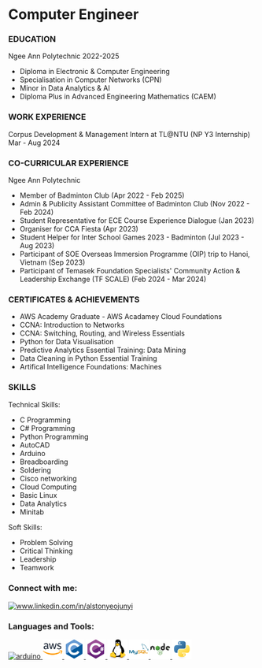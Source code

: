 # Computer Engineer

### EDUCATION
 Ngee Ann Polytechnic
 2022-2025
- Diploma in Electronic & Computer Engineering
- Specialisation in Computer Networks (CPN)
- Minor in Data Analytics & AI
- Diploma Plus in Advanced Engineering Mathematics (CAEM)

### WORK EXPERIENCE
Corpus Development & Management Intern at TL@NTU (NP Y3 Internship)
Mar - Aug 2024

### CO-CURRICULAR EXPERIENCE 
Ngee Ann Polytechnic
- Member of Badminton Club (Apr 2022 - Feb 2025)
- Admin & Publicity Assistant Committee of Badminton Club (Nov 2022 - Feb 2024)
- Student Representative for ECE Course Experience Dialogue (Jan 2023)
- Organiser for CCA Fiesta (Apr 2023)
- Student Helper for Inter School Games 2023 - Badminton (Jul 2023 - Aug 2023)
- Participant of SOE Overseas Immersion Programme (OIP) trip to Hanoi, Vietnam (Sep 2023)
- Participant of Temasek Foundation Specialists' Community Action & Leadership Exchange (TF SCALE) (Feb 2024 - Mar 2024)

### CERTIFICATES & ACHIEVEMENTS
- AWS Academy Graduate - AWS Acadamey Cloud Foundations
- CCNA: Introduction to Networks
- CCNA: Switching, Routing, and Wireless Essentials
- Python for Data Visualisation
- Predictive Analytics Essential Training: Data Mining
- Data Cleaning in Python Essential Training
- Artifical Intelligence Foundations: Machines
  
### SKILLS
Technical Skills:
- C Programming
- C# Programming
- Python Programming
- AutoCAD
- Arduino
- Breadboarding
- Soldering
- Cisco networking
- Cloud Computing
- Basic Linux
- Data Analytics
- Minitab

Soft Skills:
- Problem Solving
- Critical Thinking
- Leadership
- Teamwork


<h3 align="left">Connect with me:</h3>
<p align="left">
<a href="https://linkedin.com/in/alstonyeojunyi" target="blank"><img align="center" src="https://raw.githubusercontent.com/rahuldkjain/github-profile-readme-generator/master/src/images/icons/Social/linked-in-alt.svg" alt="www.linkedin.com/in/alstonyeojunyi" height="30" width="40" /></a>
</p>

<h3 align="left">Languages and Tools:</h3>
<p align="left"> <a href="https://www.arduino.cc/" target="_blank" rel="noreferrer"> <img src="https://cdn.worldvectorlogo.com/logos/arduino-1.svg" alt="arduino" width="40" height="40"/> </a> <a href="https://aws.amazon.com" target="_blank" rel="noreferrer"> <img src="https://raw.githubusercontent.com/devicons/devicon/master/icons/amazonwebservices/amazonwebservices-original-wordmark.svg" alt="aws" width="40" height="40"/> </a> <a href="https://www.cprogramming.com/" target="_blank" rel="noreferrer"> <img src="https://raw.githubusercontent.com/devicons/devicon/master/icons/c/c-original.svg" alt="c" width="40" height="40"/> </a> <a href="https://www.w3schools.com/cs/" target="_blank" rel="noreferrer"> <img src="https://raw.githubusercontent.com/devicons/devicon/master/icons/csharp/csharp-original.svg" alt="csharp" width="40" height="40"/> </a> <a href="https://www.linux.org/" target="_blank" rel="noreferrer"> <img src="https://raw.githubusercontent.com/devicons/devicon/master/icons/linux/linux-original.svg" alt="linux" width="40" height="40"/> </a> <a href="https://www.mysql.com/" target="_blank" rel="noreferrer"> <img src="https://raw.githubusercontent.com/devicons/devicon/master/icons/mysql/mysql-original-wordmark.svg" alt="mysql" width="40" height="40"/> </a> <a href="https://nodejs.org" target="_blank" rel="noreferrer"> <img src="https://raw.githubusercontent.com/devicons/devicon/master/icons/nodejs/nodejs-original-wordmark.svg" alt="nodejs" width="40" height="40"/> </a> <a href="https://www.python.org" target="_blank" rel="noreferrer"> <img src="https://raw.githubusercontent.com/devicons/devicon/master/icons/python/python-original.svg" alt="python" width="40" height="40"/> </a> </p>
